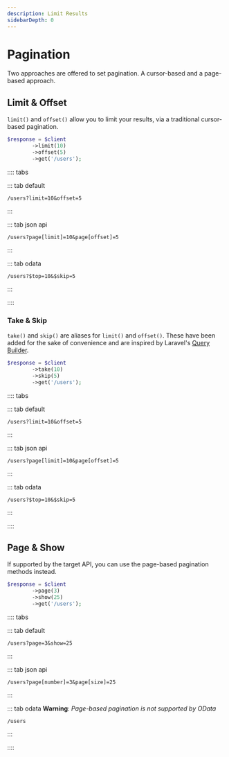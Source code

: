 ```yaml
---
description: Limit Results
sidebarDepth: 0
---
```


# Pagination

Two approaches are offered to set pagination. A cursor-based and a page-based approach. 

## Limit & Offset

`limit()` and `offset()` allow you to limit your results, via a traditional cursor-based pagination.

```php
$response = $client
        ->limit(10)
        ->offset(5)
        ->get('/users');
```

:::: tabs
 
::: tab default
```http
/users?limit=10&offset=5
```
:::

::: tab json api
```http
/users?page[limit]=10&page[offset]=5
```
:::
 
::: tab odata
```http
/users?$top=10&$skip=5
```
:::

::::

### Take & Skip

`take()` and `skip()` are aliases for `limit()` and `offset()`.
These have been added for the sake of convenience and are inspired by Laravel's [Query Builder](https://laravel.com/docs/8.x/queries#ordering-grouping-limit-and-offset).  

```php
$response = $client
        ->take(10)
        ->skip(5)
        ->get('/users');
```

:::: tabs
 
::: tab default
```http
/users?limit=10&offset=5
```
:::

::: tab json api
```http
/users?page[limit]=10&page[offset]=5
```
:::
 
::: tab odata
```http
/users?$top=10&$skip=5
```
:::

::::

## Page & Show 

If supported by the target API, you can use the page-based pagination methods instead.

```php
$response = $client
        ->page(3)
        ->show(25)
        ->get('/users');
```


:::: tabs
 
::: tab default
```http
/users?page=3&show=25
```
:::

::: tab json api
```http
/users?page[number]=3&page[size]=25
```
:::
 
::: tab odata
**Warning**: _Page-based pagination is not supported by OData_
```
/users
```
:::

::::

